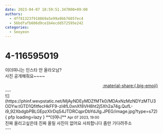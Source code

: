 ```yaml
---
date: 2023-04-07 18:59:51.347000+09:00
authors:
  - 4ff81323f918869a5e99a9bb76057ec4
  - 56bdfafb606d9ce1b4ecdd572595e242
categories:
  - Seoyeon
---
```


# 4-116595019

<div class="post-container" markdown="1">
<div class="content-container md-sidebar__scrollwrap" markdown="1">

이더여니는 인스타 안 올라오남?<br>사진 공개해줘요~~~~

</div>
</div>

<div style="text-align: right;" markdown="1">
<a href="https://weverse.io/fromis9/fanpost/4-116595019" style="text-align: right;">:material-share:{.big-emoji}</a>
</div>
---

<div class="comments-container md-sidebar__scrollwrap" markdown="1">
<div class="comment" markdown="1">
<div class='id-container' markdown="1">
![](https://phinf.wevpstatic.net/MjAyNDEyMDZfMTk0/MDAxNzMzNDYzMTU3ODYw.tGTD1QfitfecHkFF9-zI4fL0xnXf8VH8ht2j5Xh2a74g.QufL-i9_92XbdgbPBLGEpzXIrDqS4JTDRCqprDbYdJIg.JPEG/image.jpg?type=s72){ pfp loading=lazy }
**<span class="artist">더여니</span>** <small>Apr 07 2023, 19:00</small><br>
</div>
<div class='comment-body' markdown="1">
진짜 올리고싶은데 진짜 올릴 사진이 없어요 사죄합니다 좀만 기다려주소
</div>
</div>
</div>
---
